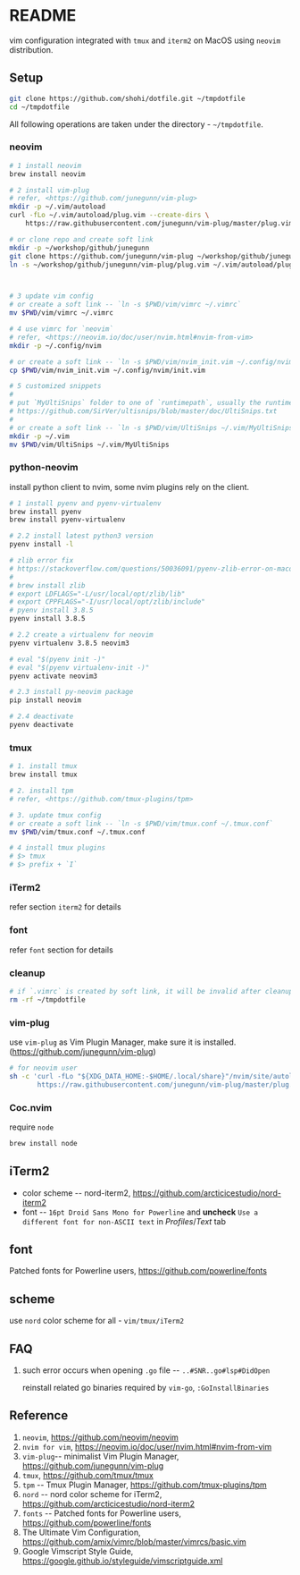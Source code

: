 # README
vim configuration integrated with `tmux` and `iterm2` on MacOS using `neovim` distribution.


## Setup

```bash
git clone https://github.com/shohi/dotfile.git ~/tmpdotfile
cd ~/tmpdotfile
```

All following operations are taken under the directory - `~/tmpdotfile`.

### neovim

```bash
# 1 install neovim
brew install neovim

# 2 install vim-plug
# refer, <https://github.com/junegunn/vim-plug>
mkdir -p ~/.vim/autoload
curl -fLo ~/.vim/autoload/plug.vim --create-dirs \
    https://raw.githubusercontent.com/junegunn/vim-plug/master/plug.vim

# or clone repo and create soft link
mkdir -p ~/workshop/github/junegunn
git clone https://github.com/junegunn/vim-plug ~/workshop/github/junegunn/vim-plug
ln -s ~/workshop/github/junegunn/vim-plug/plug.vim ~/.vim/autoload/plug.vim



# 3 update vim config
# or create a soft link -- `ln -s $PWD/vim/vimrc ~/.vimrc`
mv $PWD/vim/vimrc ~/.vimrc

# 4 use vimrc for `neovim`
# refer, <https://neovim.io/doc/user/nvim.html#nvim-from-vim>
mkdir -p ~/.config/nvim

# or create a soft link -- `ln -s $PWD/vim/nvim_init.vim ~/.config/nvim/init.vim`
cp $PWD/vim/nvim_init.vim ~/.config/nvim/init.vim

# 5 customized snippets
#
# put `MyUltiSnips` folder to one of `runtimepath`, usually the runtimepath is `~/.vim`
# https://github.com/SirVer/ultisnips/blob/master/doc/UltiSnips.txt
#
# or create a soft link -- `ln -s $PWD/vim/UltiSnips ~/.vim/MyUltiSnips`
mkdir -p ~/.vim
mv $PWD/vim/UltiSnips ~/.vim/MyUltiSnips

```

### python-neovim

install python client to nvim, some nvim plugins rely on the client.

```bash
# 1 install pyenv and pyenv-virtualenv
brew install pyenv
brew install pyenv-virtualenv

# 2.2 install latest python3 version
pyenv install -l

# zlib error fix
# https://stackoverflow.com/questions/50036091/pyenv-zlib-error-on-macos
#
# brew install zlib
# export LDFLAGS="-L/usr/local/opt/zlib/lib"
# export CPPFLAGS="-I/usr/local/opt/zlib/include"
# pyenv install 3.8.5
pyenv install 3.8.5

# 2.2 create a virtualenv for neovim
pyenv virtualenv 3.8.5 neovim3

# eval "$(pyenv init -)"
# eval "$(pyenv virtualenv-init -)"
pyenv activate neovim3

# 2.3 install py-neovim package
pip install neovim

# 2.4 deactivate
pyenv deactivate
```

### tmux

```bash
# 1. install tmux
brew install tmux

# 2. install tpm
# refer, <https://github.com/tmux-plugins/tpm>

# 3. update tmux config
# or create a soft link -- `ln -s $PWD/vim/tmux.conf ~/.tmux.conf`
mv $PWD/vim/tmux.conf ~/.tmux.conf

# 4 install tmux plugins
# $> tmux
# $> prefix + `I`
```

### iTerm2
refer section `iterm2` for details

### font
refer `font` section for details

### cleanup

```bash
# if `.vimrc` is created by soft link, it will be invalid after cleanup
rm -rf ~/tmpdotfile
```

### vim-plug
use `vim-plug` as Vim Plugin Manager, make sure it is installed. (https://github.com/junegunn/vim-plug)

```bash
# for neovim user
sh -c 'curl -fLo "${XDG_DATA_HOME:-$HOME/.local/share}"/nvim/site/autoload/plug.vim --create-dirs \
       https://raw.githubusercontent.com/junegunn/vim-plug/master/plug.vim'

```

### Coc.nvim

require `node`

```bash
brew install node
```

## iTerm2

* color scheme -- nord-iterm2, <https://github.com/arcticicestudio/nord-iterm2>
* font -- `16pt Droid Sans Mono for Powerline` and **uncheck** `Use a different font for non-ASCII text` in _Profiles_/_Text_ tab

## font
Patched fonts for Powerline users, https://github.com/powerline/fonts


## scheme
use `nord` color scheme for all - `vim/tmux/iTerm2`


## FAQ
1. such error occurs when opening `.go` file -- `..#SNR..go#lsp#DidOpen`

    reinstall related go binaries required by `vim-go`, `:GoInstallBinaries`


## Reference

1. `neovim`, <https://github.com/neovim/neovim>
2. `nvim for vim`, <https://neovim.io/doc/user/nvim.html#nvim-from-vim>
3. `vim-plug`-- minimalist Vim Plugin Manager, <https://github.com/junegunn/vim-plug>
4. `tmux`, <https://github.com/tmux/tmux>
5. `tpm` -- Tmux Plugin Manager, <https://github.com/tmux-plugins/tpm>
6. `nord` -- nord color scheme for iTerm2, <https://github.com/arcticicestudio/nord-iterm2>
7. `fonts` -- Patched fonts for Powerline users, <https://github.com/powerline/fonts>
8. The Ultimate Vim Configuration, <https://github.com/amix/vimrc/blob/master/vimrcs/basic.vim>
9. Google Vimscript Style Guide, <https://google.github.io/styleguide/vimscriptguide.xml>
